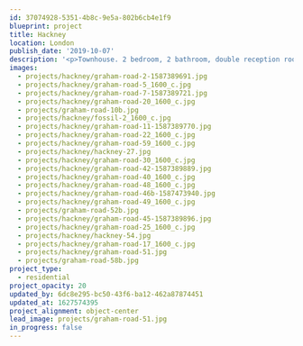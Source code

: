 ```yaml
---
id: 37074928-5351-4b8c-9e5a-802b6cb4e1f9
blueprint: project
title: Hackney
location: London
publish_date: '2019-10-07'
description: '<p>Townhouse. 2 bedroom, 2 bathroom, double reception room, basement studio, dressing room, study.<br>A spiritual sanctuary for an artist</p><p>photography: <a target="_blank" href="http://www.genevievelutkinstudio.com/">genevieve lutkin</a><br></p>'
images:
  - projects/hackney/graham-road-2-1587389691.jpg
  - projects/hackney/graham-road-5_1600_c.jpg
  - projects/hackney/graham-road-7-1587389721.jpg
  - projects/hackney/graham-road-20_1600_c.jpg
  - projects/graham-road-10b.jpg
  - projects/hackney/fossil-2_1600_c.jpg
  - projects/hackney/graham-road-11-1587389770.jpg
  - projects/hackney/graham-road-22_1600_c.jpg
  - projects/hackney/graham-road-59_1600_c.jpg
  - projects/hackney/hackney-27.jpg
  - projects/hackney/graham-road-30_1600_c.jpg
  - projects/hackney/graham-road-42-1587389889.jpg
  - projects/hackney/graham-road-40_1600_c.jpg
  - projects/hackney/graham-road-48_1600_c.jpg
  - projects/hackney/graham-road-46b-1587473940.jpg
  - projects/hackney/graham-road-49_1600_c.jpg
  - projects/graham-road-52b.jpg
  - projects/hackney/graham-road-45-1587389896.jpg
  - projects/hackney/graham-road-25_1600_c.jpg
  - projects/hackney/hackney-54.jpg
  - projects/hackney/graham-road-17_1600_c.jpg
  - projects/hackney/graham-road-51.jpg
  - projects/graham-road-58b.jpg
project_type:
  - residential
project_opacity: 20
updated_by: 6dc8e295-bc50-43f6-ba12-462a87874451
updated_at: 1627574395
project_alignment: object-center
lead_image: projects/graham-road-51.jpg
in_progress: false
---
```

